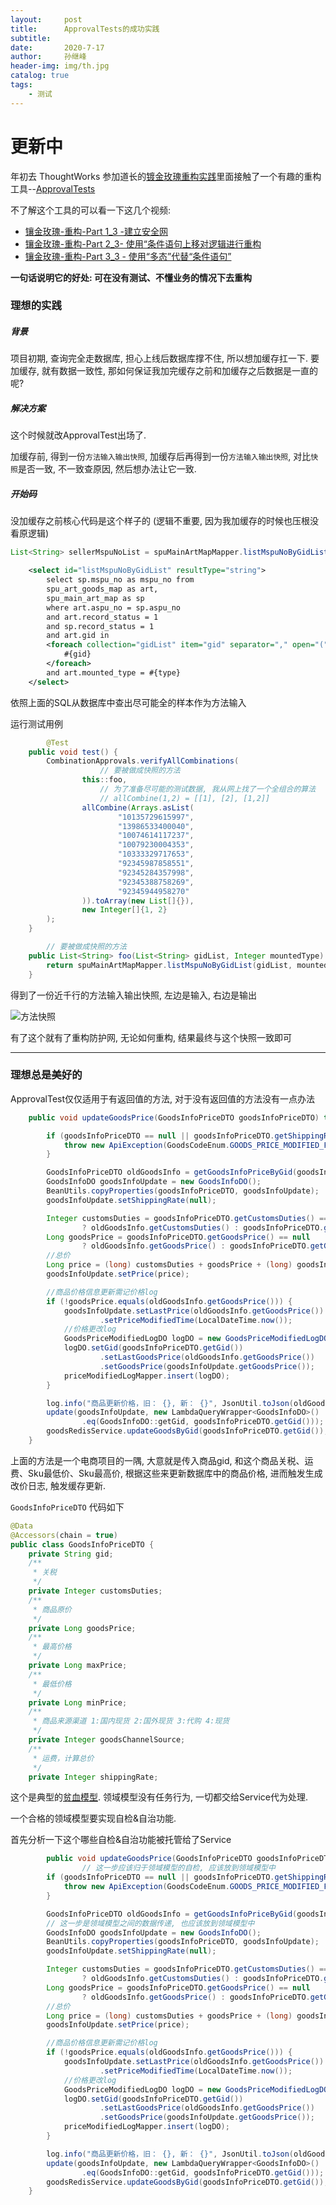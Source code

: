 ```yaml
---
layout:     post
title:      ApprovalTests的成功实践
subtitle:   
date:       2020-7-17
author:     孙继峰
header-img: img/th.jpg
catalog: true
tags:
	- 测试
---
```


# 更新中



年初去 ThoughtWorks 参加道长的[镀金玫瑰重构实践](https://www.jianshu.com/p/360e735cd3d5)里面接触了一个有趣的重构工具--[ApprovalTests](https://github.com/approvals)



不了解这个工具的可以看一下这几个视频:

- [镶金玫瑰-重构-Part 1_3 -建立安全网](https://www.bilibili.com/video/BV1BJ411N7aD/)
- [镶金玫瑰-重构-Part 2_3- 使用“条件语句上移对逻辑进行重构](https://www.bilibili.com/video/BV1BJ411N7qN/)
- [镶金玫瑰-重构-Part 3_3 - 使用“多态”代替“条件语句”](https://www.bilibili.com/video/BV1BJ411N7yE/)



**一句话说明它的好处: 可在没有测试、不懂业务的情况下去重构**



### 理想的实践

##### 背景

项目初期, 查询完全走数据库, 担心上线后数据库撑不住, 所以想加缓存扛一下. 要加缓存, 就有数据一致性, 那如何保证我加完缓存之前和加缓存之后数据是一直的呢?

##### 解决方案

这个时候就改ApprovalTest出场了.

加缓存前, 得到一份```方法输入输出快照```, 加缓存后再得到一份```方法输入输出快照```, 对比```快照```是否一致, 不一致查原因, 然后想办法让它一致.

##### 开始码

没加缓存之前核心代码是这个样子的 (逻辑不重要, 因为我加缓存的时候也压根没看原逻辑)

```java
List<String> sellerMspuNoList = spuMainArtMapMapper.listMspuNoByGidList(gidList, SpuTypeEnum.toMountedType(SpuTypeEnum.SELLER.getType()));
```



```xml
    <select id="listMspuNoByGidList" resultType="string">
        select sp.mspu_no as mspu_no from
        spu_art_goods_map as art,
        spu_main_art_map as sp
        where art.aspu_no = sp.aspu_no
        and art.record_status = 1
        and sp.record_status = 1
        and art.gid in
        <foreach collection="gidList" item="gid" separator="," open="(" close=")">
            #{gid}
        </foreach>
        and art.mounted_type = #{type}
    </select>
```

依照上面的SQL从数据库中查出尽可能全的样本作为方法输入

运行测试用例

```java
		@Test
    public void test() {
        CombinationApprovals.verifyAllCombinations(
          			// 要被做成快照的方法
                this::foo,
          			// 为了准备尽可能的测试数据, 我从网上找了一个全组合的算法
          			// allCombine(1,2) = [[1], [2], [1,2]]
                allCombine(Arrays.asList(
                        "10135729615997",
                        "13986533400040",
                        "10074614117237",
                        "10079230004353",
                        "10333329717653",
                        "92345987858551",
                        "92345284357998",
                        "92345388758269",
                        "92345944958270"
                )).toArray(new List[]{}),
                new Integer[]{1, 2}
        );
    }

		// 要被做成快照的方法
    public List<String> foo(List<String> gidList, Integer mountedType) {
        return spuMainArtMapMapper.listMspuNoByGidList(gidList, mountedType);
    }
```

得到了一份近千行的方法输入输出快照, 左边是输入, 右边是输出

![方法快照](https://i.loli.net/2020/07/21/aMudBE5nZbJUt6q.png)

有了这个就有了重构防护网, 无论如何重构, 结果最终与这个快照一致即可

---



### 理想总是美好的

ApprovalTest仅仅适用于有返回值的方法, 对于没有返回值的方法没有一点办法

``` java
    public void updateGoodsPrice(GoodsInfoPriceDTO goodsInfoPriceDTO) throws ApiException {

        if (goodsInfoPriceDTO == null || goodsInfoPriceDTO.getShippingRate() == null) {
            throw new ApiException(GoodsCodeEnum.GOODS_PRICE_MODIFIED_FAILED);
        }

        GoodsInfoPriceDTO oldGoodsInfo = getGoodsInfoPriceByGid(goodsInfoPriceDTO.getGid());
        GoodsInfoDO goodsInfoUpdate = new GoodsInfoDO();
        BeanUtils.copyProperties(goodsInfoPriceDTO, goodsInfoUpdate);
        goodsInfoUpdate.setShippingRate(null);

        Integer customsDuties = goodsInfoPriceDTO.getCustomsDuties() == null
                ? oldGoodsInfo.getCustomsDuties() : goodsInfoPriceDTO.getCustomsDuties();
        Long goodsPrice = goodsInfoPriceDTO.getGoodsPrice() == null
                ? oldGoodsInfo.getGoodsPrice() : goodsInfoPriceDTO.getGoodsPrice();
        //总价
        Long price = (long) customsDuties + goodsPrice + (long) goodsInfoPriceDTO.getShippingRate();
        goodsInfoUpdate.setPrice(price);

        //商品价格信息更新需记价格log
        if (!goodsPrice.equals(oldGoodsInfo.getGoodsPrice())) {
            goodsInfoUpdate.setLastPrice(oldGoodsInfo.getGoodsPrice())
                    .setPriceModifiedTime(LocalDateTime.now());
            //价格更改log
            GoodsPriceModifiedLogDO logDO = new GoodsPriceModifiedLogDO();
            logDO.setGid(goodsInfoPriceDTO.getGid())
                    .setLastGoodsPrice(oldGoodsInfo.getGoodsPrice())
                    .setGoodsPrice(goodsInfoUpdate.getGoodsPrice());
            priceModifiedLogMapper.insert(logDO);
        }

        log.info("商品更新价格，旧： {}, 新： {}", JsonUtil.toJson(oldGoodsInfo), JsonUtil.toJson(goodsInfoUpdate));
        update(goodsInfoUpdate, new LambdaQueryWrapper<GoodsInfoDO>()
                .eq(GoodsInfoDO::getGid, goodsInfoPriceDTO.getGid()));
        goodsRedisService.updateGoodsByGid(goodsInfoPriceDTO.getGid());
    }
```



上面的方法是一个电商项目的一隅, 大意就是传入商品gid, 和这个商品关税、运费、Sku最低价、Sku最高价, 根据这些来更新数据库中的商品价格, 进而触发生成改价日志, 触发缓存更新.

```GoodsInfoPriceDTO``` 代码如下

```java
@Data
@Accessors(chain = true)
public class GoodsInfoPriceDTO {
    private String gid;
    /**
     * 关税
     */
    private Integer customsDuties;
    /**
     * 商品原价
     */
    private Long goodsPrice;
    /**
     * 最高价格
     */
    private Long maxPrice;
    /**
     * 最低价格
     */
    private Long minPrice;
    /**
     * 商品来源渠道 1:国内现货 2:国外现货 3:代购 4:现货
     */
    private Integer goodsChannelSource;
    /**
     * 运费，计算总价
     */
    private Integer shippingRate;
```

这个是典型的[贫血模型](https://www.ituring.com.cn/article/25). 领域模型没有任务行为, 一切都交给Service代为处理.

一个合格的领域模型要实现自检&自治功能.

首先分析一下这个哪些自检&自治功能被托管给了Service

``` java
		public void updateGoodsPrice(GoodsInfoPriceDTO goodsInfoPriceDTO) throws ApiException {
				// 这一步应该归于领域模型的自检, 应该放到领域模型中
        if (goodsInfoPriceDTO == null || goodsInfoPriceDTO.getShippingRate() == null) {
            throw new ApiException(GoodsCodeEnum.GOODS_PRICE_MODIFIED_FAILED);
        }

        GoodsInfoPriceDTO oldGoodsInfo = getGoodsInfoPriceByGid(goodsInfoPriceDTO.getGid());
        // 这一步是领域模型之间的数据传递, 也应该放到领域模型中
        GoodsInfoDO goodsInfoUpdate = new GoodsInfoDO();
        BeanUtils.copyProperties(goodsInfoPriceDTO, goodsInfoUpdate);
        goodsInfoUpdate.setShippingRate(null);

        Integer customsDuties = goodsInfoPriceDTO.getCustomsDuties() == null
                ? oldGoodsInfo.getCustomsDuties() : goodsInfoPriceDTO.getCustomsDuties();
        Long goodsPrice = goodsInfoPriceDTO.getGoodsPrice() == null
                ? oldGoodsInfo.getGoodsPrice() : goodsInfoPriceDTO.getGoodsPrice();
        //总价
        Long price = (long) customsDuties + goodsPrice + (long) goodsInfoPriceDTO.getShippingRate();
        goodsInfoUpdate.setPrice(price);

        //商品价格信息更新需记价格log
        if (!goodsPrice.equals(oldGoodsInfo.getGoodsPrice())) {
            goodsInfoUpdate.setLastPrice(oldGoodsInfo.getGoodsPrice())
                    .setPriceModifiedTime(LocalDateTime.now());
            //价格更改log
            GoodsPriceModifiedLogDO logDO = new GoodsPriceModifiedLogDO();
            logDO.setGid(goodsInfoPriceDTO.getGid())
                    .setLastGoodsPrice(oldGoodsInfo.getGoodsPrice())
                    .setGoodsPrice(goodsInfoUpdate.getGoodsPrice());
            priceModifiedLogMapper.insert(logDO);
        }

        log.info("商品更新价格，旧： {}, 新： {}", JsonUtil.toJson(oldGoodsInfo), JsonUtil.toJson(goodsInfoUpdate));
        update(goodsInfoUpdate, new LambdaQueryWrapper<GoodsInfoDO>()
                .eq(GoodsInfoDO::getGid, goodsInfoPriceDTO.getGid()));
        goodsRedisService.updateGoodsByGid(goodsInfoPriceDTO.getGid());
    }
```

